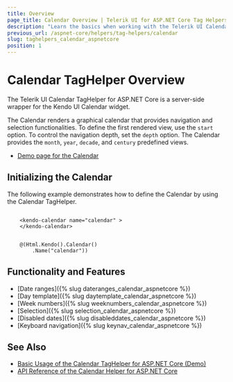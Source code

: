 ```yaml
---
title: Overview
page_title: Calendar Overview | Telerik UI for ASP.NET Core Tag Helpers
description: "Learn the basics when working with the Telerik UI Calendar TagHelper for ASP.NET Core (MVC 6 or ASP.NET Core MVC)."
previous_url: /aspnet-core/helpers/tag-helpers/calendar
slug: taghelpers_calendar_aspnetcore
position: 1
---
```


# Calendar TagHelper Overview

The Telerik UI Calendar TagHelper for ASP.NET Core is a server-side wrapper for the Kendo UI Calendar widget.

The Calendar renders a graphical calendar that provides navigation and selection functionalities. To define the first rendered view, use the `start` option. To control the navigation depth, set the `depth` option. The Calendar provides the `month`, `year`, `decade`, and `century` predefined views.

* [Demo page for the Calendar](https://demos.telerik.com/aspnet-core/calendar/tag-helper)

## Initializing the Calendar

The following example demonstrates how to define the Calendar by using the Calendar TagHelper.

```tagHelper

    <kendo-calendar name="calendar" >
    </kendo-calendar>
```
```cshtml

    @(Html.Kendo().Calendar()
        .Name("calendar"))
```

## Functionality and Features

* [Date ranges]({% slug dateranges_calendar_aspnetcore %})
* [Day template]({% slug daytemplate_calendar_aspnetcore %})
* [Week numbers]({% slug weeknumbers_calendar_aspnetcore %})
* [Selection]({% slug selection_calendar_aspnetcore %})
* [Disabled dates]({% slug disableddates_calendar_aspnetcore %})
* [Keyboard navigation]({% slug keynav_calendar_aspnetcore %})

## See Also

* [Basic Usage of the Calendar TagHelper for ASP.NET Core (Demo)](https://demos.telerik.com/aspnet-core/calendar/tag-helper)
* [API Reference of the Calendar Helper for ASP.NET Core](/api/calendar)
